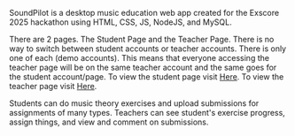 SoundPilot is a desktop music education web app created for the Exscore 2025 hackathon using HTML, CSS, JS, NodeJS, and MySQL.

There are 2 pages. The Student Page and the Teacher Page.
There is no way to switch between student accounts or teacher accounts. There is only one of each (demo accounts). This means that everyone accessing the teacher page will be on the same teacher account and the same goes for the student account/page.
To view the student page visit [Here](http://3.13.118.113/soundpilot/Client/pages/home.html).
To view the teacher page visit [Here](http://3.13.118.113/soundpilot/Client/pages/teacher.html).

Students can do music theory exercises and upload submissions for assignments of many types.
Teachers can see student's exercise progress, assign things, and view and comment on submissions.
